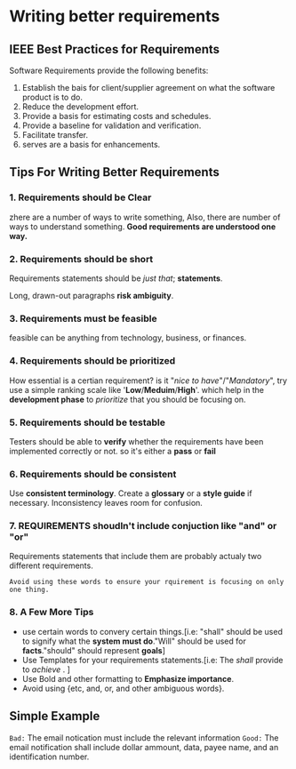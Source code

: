 # Writing better requirements

## IEEE Best Practices for Requirements
Software Requirements provide the following benefits:
1. Establish the bais for client/supplier agreement on what the software product is to do.
2. Reduce the development effort.
3. Provide a basis for estimating costs and schedules.
4. Provide a baseline for validation and verification.
5. Facilitate transfer.
6. serves are a basis for enhancements.

## Tips For Writing Better Requirements
### 1. Requirements should be Clear
zhere are a number of ways to write something, Also, there are number of ways to understand something. __Good requirements are understood one way.__ 

### 2. Requirements should be short
Requirements statements should be _just that_; __statements__. 

Long, drawn-out paragraphs __risk ambiguity__. 

### 3. Requirements must be feasible
feasible can be anything from technology, business, or finances.

### 4. Requirements should be prioritized 
How essential is a certian requirement? is it "_nice to have_"/"_Mandatory_", try use a simple ranking scale like '__Low__/__Meduim__/__High__'. which help in the __development phase__ to _prioritize_ that you should be focusing on.

### 5. Requirements should be testable
Testers should be able to __verify__ whether the requirements have been implemented correctly or not. so it's either a __pass__ or __fail__

### 6. Requirements should be consistent
Use __consistent terminology__. Create a __glossary__ or a __style guide__ if necessary. Inconsistency leaves room for confusion.

### 7. REQUIREMENTS shoudln't include conjuction like "and" or "or"
Requirements statements that include them are probably actualy two different requirements.

`Avoid using these words to ensure your rquirement is focusing on only one thing.`

### 8. A Few More Tips
+ use certain words to convery certain things.[i.e: "shall" should be used to signify what the __system must do__."Will" should be used for __facts__."should" should represent __goals__]
+ Use Templates for your requirements statements.[i.e: The <thing> _shall_ provide <functionality> to _achieve_ <this>. ]
+ Use Bold and other formatting to __Emphasize importance__.
+ Avoid using {etc, and, or, and other ambiguous words}.

## Simple Example 
`Bad:` The email notication must include the relevant information
`Good:` The email notification shall include dollar ammount, data, payee name, and an identification number.

